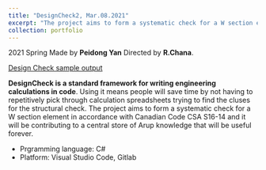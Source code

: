 ```yaml
---
title: "DesignCheck2, Mar.08.2021"
excerpt: "The project aims to form a systematic check for a W section element in accordance with Canadian Code CSA S16-14<br/><img src='/LY.github.io/images/designcheck.png' width='40%' height = '40%'>"
collection: portfolio
---
```


2021 Spring Made by **Peidong Yan** Directed by **R.Chana**. 

[Design Check sample output](https://lorenyan98.github.io/LY.github.io/files/DesignCheck2.Structural.CombinedBeamChecks.pdf)

**DesignCheck is a standard framework for writing engineering calculations in code**. Using it means people will save time by not having to repetitively pick through calculation spreadsheets trying to find the cluses for the structural check. The project aims to form a systematic check for a W section element in accordance with Canadian Code CSA S16-14 and it will be contributing to a central store of Arup knowledge that will be useful forever.

* Prgramming language: C#
* Platform: Visual Studio Code, Gitlab

